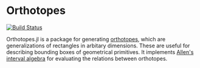 # Orthotopes

[![Build Status](https://travis-ci.org/JuliaGeometry/Orthotopes.jl.svg?branch=master)](https://travis-ci.org/JuliaGeometry/Orthotopes.jl)

Orthotopes.jl is a package for generating [orthotopes](http://en.wikipedia.org/wiki/Hyperrectangle), which are generalizations of rectangles in arbitary dimensions. These are useful for describing bounding boxes of geometrical primitives. It implements [Allen's interval algebra](http://en.wikipedia.org/wiki/Allen%27s_interval_algebra) for evaluating the relations between orthotopes.


